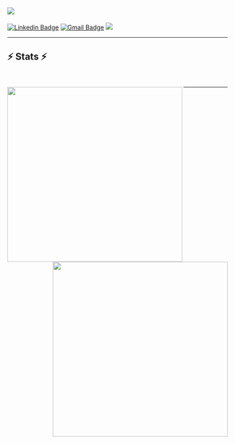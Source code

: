 <!-- <img align="right" src="https://visitor-badge.laobi.icu/badge?page_id=trinhtuanvubk.trinhtuanvubk"> -->

<h1 align="left">
  <a href="https://git.io/typing-svg">
    <img src="https://readme-typing-svg.herokuapp.com/?lines=Hello,+I+am+ML+Engineer+👋">
  </a>
</h1>

[![Linkedin Badge](https://img.shields.io/badge/-tuanvutrinh-blue?style=flat-square&logo=Linkedin&logoColor=white&link=https://www.linkedin.com/in/tuanvutrinh/)](https://www.linkedin.com/in/tuanvutrinh/) [![Gmail Badge](https://img.shields.io/badge/-vutuantrinh2000@gmail.com-c14438?style=flat-square&logo=Gmail&logoColor=white&link=mailto:vutuantrinh2000@gmail.com)](mailto:vutuantrinh2000@gmail.com) 
<img align="left-align" src="https://visitor-badge.laobi.icu/badge?page_id=trinhtuanvubk.trinhtuanvubk">



<hr>


<h2 align="left">⚡ Stats ⚡</h2>
<br>
<p align=center>
  <div align=center>
  <a href="https://github.com/trinhtuanvubk/github-readme-stats" title="Go to Source">
      <img align="left" width=400 src="https://github-readme-stats.vercel.app/api?username=trinhtuanvubk&show_icons=true&theme=react&border_color=61dafb&hide_border=true" />
    </a>
    <a href="https://github.com/denvercoder1/github-readme-streak-stats" title="Go to Source">
      <img width=400 align="right" src="https://github-readme-stats.vercel.app/api/top-langs/?username=trinhtuanvubk&hide=c%23,powershell,Jupyter%20Notebook,Mathematica,Ruby,Objective-C,Objective-C%2b%2b,Cuda&title_color=61dafb&text_color=ffffff&icon_color=61dafb&bg_color=20232a&langs_count=6&layout=compact&border_color=61dafb&hide_border=true"/>
      <!-- <img align="right" width=400 src="https://github-readme-streak-stats.herokuapp.com/?user=trinhtuanvubk&theme=react&border=61dafb&hide_border=true" alt="zumrudu-anka" /> -->
    </a>

  </div>

<hr>
